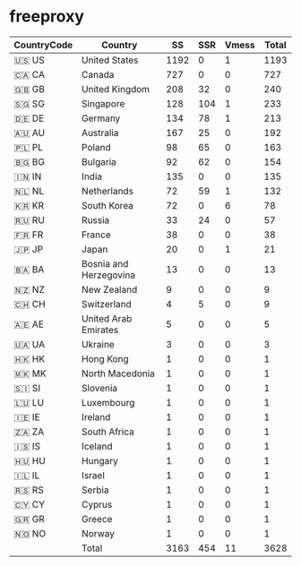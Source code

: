 # freeproxy

|CountryCode|Country|SS|SSR|Vmess|Total|
|  ----  | ----  |  ----  | ----  |  ----  | ----  |
|🇺🇸 US|United States|1192|0|1|1193|
|🇨🇦 CA|Canada|727|0|0|727|
|🇬🇧 GB|United Kingdom|208|32|0|240|
|🇸🇬 SG|Singapore|128|104|1|233|
|🇩🇪 DE|Germany|134|78|1|213|
|🇦🇺 AU|Australia|167|25|0|192|
|🇵🇱 PL|Poland|98|65|0|163|
|🇧🇬 BG|Bulgaria|92|62|0|154|
|🇮🇳 IN|India|135|0|0|135|
|🇳🇱 NL|Netherlands|72|59|1|132|
|🇰🇷 KR|South Korea|72|0|6|78|
|🇷🇺 RU|Russia|33|24|0|57|
|🇫🇷 FR|France|38|0|0|38|
|🇯🇵 JP|Japan|20|0|1|21|
|🇧🇦 BA|Bosnia and Herzegovina|13|0|0|13|
|🇳🇿 NZ|New Zealand|9|0|0|9|
|🇨🇭 CH|Switzerland|4|5|0|9|
|🇦🇪 AE|United Arab Emirates|5|0|0|5|
|🇺🇦 UA|Ukraine|3|0|0|3|
|🇭🇰 HK|Hong Kong|1|0|0|1|
|🇲🇰 MK|North Macedonia|1|0|0|1|
|🇸🇮 SI|Slovenia|1|0|0|1|
|🇱🇺 LU|Luxembourg|1|0|0|1|
|🇮🇪 IE|Ireland|1|0|0|1|
|🇿🇦 ZA|South Africa|1|0|0|1|
|🇮🇸 IS|Iceland|1|0|0|1|
|🇭🇺 HU|Hungary|1|0|0|1|
|🇮🇱 IL|Israel|1|0|0|1|
|🇷🇸 RS|Serbia|1|0|0|1|
|🇨🇾 CY|Cyprus|1|0|0|1|
|🇬🇷 GR|Greece|1|0|0|1|
|🇳🇴 NO|Norway|1|0|0|1|
||Total|3163|454|11|3628|
